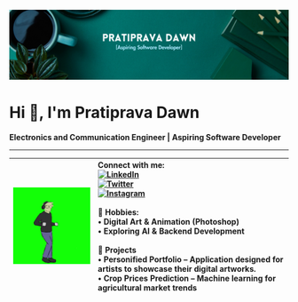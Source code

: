 ![logo](https://github.com/PratipravaDawn/PratipravaDawn/blob/main/Simple%20Work%20LinkedIn%20Banner.png)

# Hi 👋, I'm Pratiprava Dawn
**Electronics and Communication Engineer | Aspiring Software Developer**

---

| ![Vibe Guy](https://github.com/PratipravaDawn/PratipravaDawn/blob/main/Vibe-Guy1-ezgif.com-resize.gif) | <div align="left">**Connect with me:**<br>[![LinkedIn](https://img.shields.io/badge/LinkedIn-0077B5?style=for-the-badge&logo=linkedin&logoColor=white)](https://www.linkedin.com/in/pratiprava-dawn/)<br>[![Twitter](https://img.shields.io/badge/Twitter-1DA1F2?style=for-the-badge&logo=twitter&logoColor=white)](https://x.com/dawn_takamine)<br>[![Instagram](https://img.shields.io/badge/Instagram-E4405F?style=for-the-badge&logo=instagram&logoColor=white)](https://www.instagram.com/dawn_raws?igsh=N2o4cTd1MmpsNTRv)<br><br>🏓 Hobbies:<br>• Digital Art & Animation (Photoshop)<br>• Exploring AI & Backend Development<br><br>**📌 Projects**<br>• Personified Portfolio – Application designed for artists to showcase their digital artworks.<br>• Crop Prices Prediction – Machine learning for agricultural market trends</div> |
| --- | --- |

